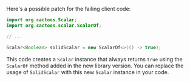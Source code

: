 Here's a possible patch for the failing client code:

```java
import org.cactoos.Scalar;
import org.cactoos.scalar.ScalarOf;

// ...

Scalar<Boolean> solidScalar = new ScalarOf<>(() -> true);
```

This code creates a `Scalar` instance that always returns `true` using the `ScalarOf` method added in the new library version. You can replace the usage of `SolidScalar` with this new `Scalar` instance in your code.